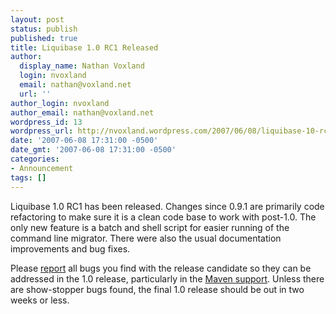 ```yaml
---
layout: post
status: publish
published: true
title: Liquibase 1.0 RC1 Released
author:
  display_name: Nathan Voxland
  login: nvoxland
  email: nathan@voxland.net
  url: ''
author_login: nvoxland
author_email: nathan@voxland.net
wordpress_id: 13
wordpress_url: http://nvoxland.wordpress.com/2007/06/08/liquibase-10-rc1-released/
date: '2007-06-08 17:31:00 -0500'
date_gmt: '2007-06-08 17:31:00 -0500'
categories:
- Announcement
tags: []
---
```

Liquibase 1.0 RC1 has been released. Changes since 0.9.1 are primarily code refactoring to make sure it is a clean code base to work with post-1.0. The only new feature is a batch and shell script for easier running of the command line migrator. There were also the usual documentation improvements and bug fixes.

Please <a href="http://www.liquibase.org/community.html">report</a> all bugs you find with the release candidate so they can be addressed in the 1.0 release, particularly in the <a href="http://www.liquibase.org/manual/latest/maven.html">Maven support</a>. Unless there are show-stopper bugs found, the final 1.0 release should be out in two weeks or less.

